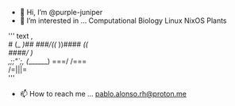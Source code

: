 - 👋 Hi, I’m @purple-juniper
- 👀 I’m interested in ...
  Computational Biology
  Linux
  NixOS
  Plants






''' text
     ,\
    # (_
      _)\##
  ###/((_
       ))\####
     _((     
####/  )\
     ,;;"`;,
    (_______)
      \===/
      /===\
     /=|||=\
'''

- 📫 How to reach me ...
  pablo.alonso.rh@proton.me

<!---
purple-juniper/purple-juniper is a ✨ special ✨ repository because its `README.md` (this file) appears on your GitHub profile.
You can click the Preview link to take a look at your changes.
--->
